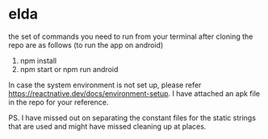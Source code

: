 # elda

the set of commands you need to run from your terminal after cloning the repo are as follows (to run the app on android)

1. npm install
2. npm start or npm run android

In case the system environment is not set up, please refer https://reactnative.dev/docs/environment-setup. 
I have attached an apk file in the repo for your reference.

PS. I have missed out on separating the constant files for the static strings that are used and might have missed cleaning up at places.
